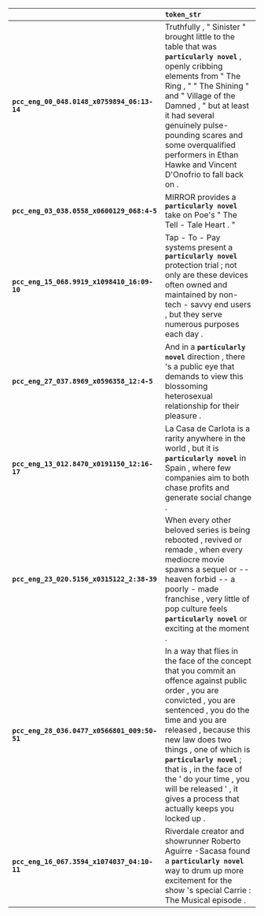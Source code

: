 |                                              | `token_str`                                                                                                                                                                                                                                                                                                                                                                                       |
|:---------------------------------------------|:--------------------------------------------------------------------------------------------------------------------------------------------------------------------------------------------------------------------------------------------------------------------------------------------------------------------------------------------------------------------------------------------------|
| **`pcc_eng_00_048.0148_x0759894_06:13-14`**  | Truthfully , " Sinister " brought little to the table that was __``particularly novel``__ , openly cribbing elements from " The Ring , " " The Shining " and " Village of the Damned , " but at least it had several genuinely pulse-pounding scares and some overqualified performers in Ethan Hawke and Vincent D'Onofrio to fall back on .                                                     |
| **`pcc_eng_03_038.0558_x0600129_068:4-5`**   | MIRROR provides a __``particularly novel``__ take on Poe's " The Tell - Tale Heart . "                                                                                                                                                                                                                                                                                                            |
| **`pcc_eng_15_068.9919_x1098410_16:09-10`**  | Tap - To - Pay systems present a __``particularly novel``__ protection trial ; not only are these devices often owned and maintained by non-tech - savvy end users , but they serve numerous purposes each day .                                                                                                                                                                                  |
| **`pcc_eng_27_037.8969_x0596358_12:4-5`**    | And in a __``particularly novel``__ direction , there 's a public eye that demands to view this blossoming heterosexual relationship for their pleasure .                                                                                                                                                                                                                                         |
| **`pcc_eng_13_012.8470_x0191150_12:16-17`**  | La Casa de Carlota is a rarity anywhere in the world , but it is __``particularly novel``__ in Spain , where few companies aim to both chase profits and generate social change .                                                                                                                                                                                                                 |
| **`pcc_eng_23_020.5156_x0315122_2:38-39`**   | When every other beloved series is being rebooted , revived or remade , when every mediocre movie spawns a sequel or -- heaven forbid -- a poorly - made franchise , very little of pop culture feels __``particularly novel``__ or exciting at the moment .                                                                                                                                      |
| **`pcc_eng_28_036.0477_x0566801_009:50-51`** | In a way that flies in the face of the concept that you commit an offence against public order , you are convicted , you are sentenced , you do the time and you are released , because this new law does two things , one of which is __``particularly novel``__ ; that is , in the face of the ' do your time , you will be released ' , it gives a process that actually keeps you locked up . |
| **`pcc_eng_16_067.3594_x1074037_04:10-11`**  | Riverdale creator and showrunner Roberto Aguirre -Sacasa found a __``particularly novel``__ way to drum up more excitement for the show 's special Carrie : The Musical episode .                                                                                                                                                                                                                 |